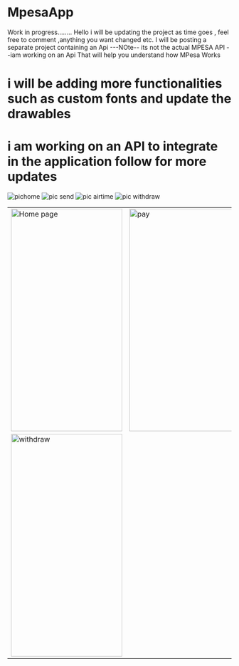 # MpesaApp
Work in progress........
Hello i will be updating the project as time goes , feel free to comment ,anything you want changed etc.
I will be posting a separate project containing an Api ---NOte-- its not the actual MPESA API --iam working on an Api That will help you understand how MPesa Works


# i will be adding more functionalities such as custom fonts and  update the drawables

# i am working on an API to integrate in the application follow for more updates
![pichome](https://user-images.githubusercontent.com/78819932/213847096-0a63138b-bf2a-47ea-a5cc-eb924092ea12.png)
![pic send](https://user-images.githubusercontent.com/78819932/213847106-0609a911-4c50-490c-b223-a54a6defddb0.png)
![pic airtime](https://user-images.githubusercontent.com/78819932/213847115-6a2ef41e-87fb-4d41-9a6d-90744ec8e245.png)
![pic withdraw](https://user-images.githubusercontent.com/78819932/213847123-e907bf65-6577-4677-a091-b7b345748d76.png)


 <table align="center">
  <tr>
    <td><img src="https://user-images.githubusercontent.com/78819932/213847096-0a63138b-bf2a-47ea-a5cc-eb924092ea12.png" alt="Home page" style="width:250px;height:500px;"></td>
    <td><img src="https://user-images.githubusercontent.com/78819932/213847106-0609a911-4c50-490c-b223-a54a6defddb0.png" alt="pay" style="width:250px;height:500px;"></td>


  </tr>
   <tr>
    <td><img src="https://user-images.githubusercontent.com/78819932/213847123-e907bf65-6577-4677-a091-b7b345748d76.png" alt="withdraw" style="width:250px;height:500px;"></td>

    
   
 
  </tr>
</table><br>
